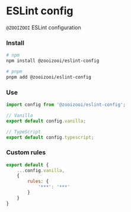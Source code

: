 # ESLint config
`@ZOOIZOOI` ESLint configuration

### Install
```bash
# npm
npm install @zooizooi/eslint-config

# pnpm
pnpm add @zooizooi/eslint-config
```

### Use
```js
import config from '@zooizooi/eslint-config';

// Vanilla
export default config.vanilla;

// TypeScript
export default config.typescript;
```

### Custom rules
```js
export default {
    ...config.vanilla,
    {
        rules: {
            '***': '***'
        }
    }
}
```